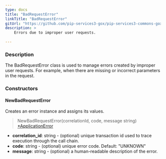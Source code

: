 ```yaml
---
type: docs
title: "BadRequestError"
linkTitle: "BadRequestError"
gitUrl: "https://github.com/pip-services3-gox/pip-services3-commons-gox"
description: >
    Errors due to improper user requests. 
    
---
```


### Description

The BadRequestError class is used to manage errors created by improper user requests. For example, when there are missing or incorrect parameters in the request.

### Constructors

#### NewBadRequestError
Creates an error instance and assigns its values.

> NewBadRequestError(correlationId, code, message string) [*ApplicationError](../application_error)

- **correlation_id**: string - (optional) unique transaction id used to trace execution through the call chain.
- **code**: string - (optional) unique error code. Default: "UNKNOWN"
- **message**: string - (optional) a human-readable description of the error.

